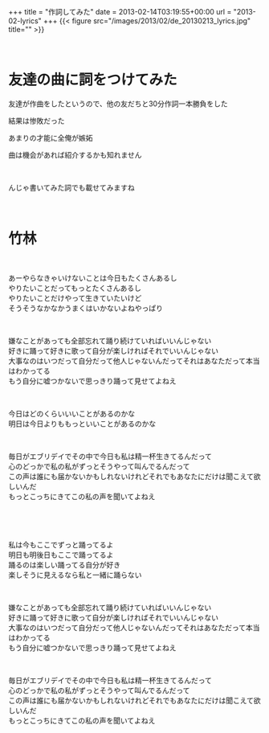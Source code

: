 +++
title = "作詞してみた"
date = 2013-02-14T03:19:55+00:00
url = "2013-02-lyrics"
+++
{{< figure src="/images/2013/02/de_20130213_lyrics.jpg" title="" >}}

&nbsp;

# 友達の曲に詞をつけてみた

友達が作曲をしたというので、他の友だちと30分作詞一本勝負をした

結果は惨敗だった

あまりの才能に全俺が嫉妬

曲は機会があれば紹介するかも知れません

&nbsp;

んじゃ書いてみた詞でも載せてみますね

&nbsp;

# 竹林

&nbsp;

あーやらなきゃいけないことは今日もたくさんあるし  
やりたいことだってもっとたくさんあるし  
やりたいことだけやって生きていたいけど  
そうそうなかなかうまくはいかないよねやっぱり

&nbsp;

嫌なことがあっても全部忘れて踊り続けていればいいんじゃない  
好きに踊って好きに歌って自分が楽しければそれでいいんじゃない  
大事なのはいつだって自分だって他人じゃないんだってそれはあなただって本当はわかってる  
もう自分に嘘つかないで思っきり踊って見せてよねえ

&nbsp;

今日はどのくらいいいことがあるのかな  
明日は今日よりももっといいことがあるのかな

&nbsp;

毎日がエブリデイでその中で今日も私は精一杯生きてるんだって  
心のどっかで私の私がずっとそうやって叫んでるんだって  
この声は誰にも届かないかもしれないけれどそれでもあなたにだけは聞こえて欲しいんだ  
もっとこっちにきてこの私の声を聞いてよねえ

&nbsp;

&nbsp;

私は今もここでずっと踊ってるよ  
明日も明後日もここで踊ってるよ  
踊るのは楽しい踊ってる自分が好き  
楽しそうに見えるなら私と一緒に踊らない

&nbsp;

嫌なことがあっても全部忘れて踊り続けていればいいんじゃない  
好きに踊って好きに歌って自分が楽しければそれでいいんじゃない  
大事なのはいつだって自分だって他人じゃないんだってそれはあなただって本当はわかってる  
もう自分に嘘つかないで思っきり踊って見せてよねえ

&nbsp;

毎日がエブリデイでその中で今日も私は精一杯生きてるんだって  
心のどっかで私の私がずっとそうやって叫んでるんだって  
この声は誰にも届かないかもしれないけれどそれでもあなたにだけは聞こえて欲しいんだ  
もっとこっちにきてこの私の声を聞いてよねえ